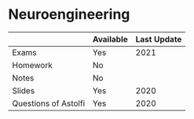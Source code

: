 # Neuroengineering

|   | Available | Last Update |
| ------------- | ------------- | ------------ |
| Exams | Yes | 2021 |
| Homework  | No |  |
| Notes  | No |  |
| Slides | Yes | 2020 |
| Questions of Astolfi | Yes | 2020 |
